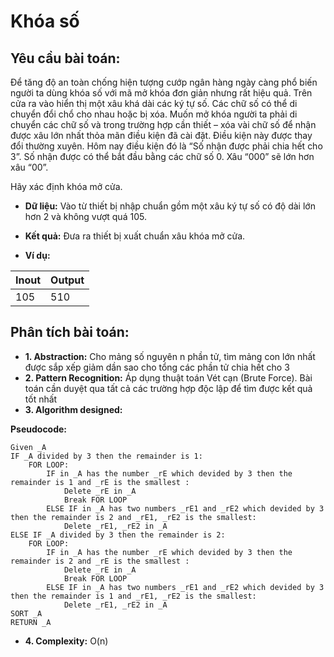 # Khóa số

## Yêu cầu bài toán:

Để tăng độ an toàn chống hiện tượng cướp ngân hàng ngày càng phổ biến người ta dùng khóa số với mã mở khóa đơn giản nhưng rất hiệu quả. Trên cửa ra vào hiển thị một xâu khá dài các ký tự số. Các chữ số có thể di chuyển đổi chổ cho nhau hoặc bị xóa. Muốn mở khóa người ta phải di chuyển các chữ số và trong trường hợp cần thiết – xóa vài chữ số để nhận được xâu lớn nhất thỏa mãn điều kiện đã cài đặt. Điều kiện này được thay đổi thường xuyên. Hôm nay điều kiện đó là “Số nhận được phải chia hết cho 3”. Số nhận được có thể bắt đầu bằng các chữ số 0. Xâu “000” sẽ lớn hơn xâu “00”.

Hãy xác định khóa mở cửa.

* **Dữ liệu:** Vào từ thiết bị nhập chuẩn gồm một xâu ký tự số có độ dài lớn hơn 2 và không vượt quá 105.

* **Kết quả:** Đưa ra thiết bị xuất chuẩn xâu khóa mở cửa.

* **Ví dụ:**

| Inout | Output |
|-------|--------|
| 105   | 510    |

## Phân tích bài toán:

* **1. Abstraction:**
Cho mảng số nguyên n phần tử, tìm mảng con lớn nhất được sắp xếp giảm dần sao cho tổng các phần tử chia hết cho 3
* **2. Pattern Recognition:** 
Áp dụng thuật toán Vét cạn (Brute Force). Bài toán cần duyệt qua tất cả các trường hợp độc lập để tìm được kết quả tốt nhất
* **3. Algorithm designed:**

**Pseudocode:**

```[python 3]
Given _A
IF _A divided by 3 then the remainder is 1:
	FOR LOOP:
		IF in _A has the number _rE which devided by 3 then the remainder is 1 and _rE is the smallest :
			Delete _rE in _A
			Break FOR LOOP
		ELSE IF in _A has two numbers _rE1 and _rE2 which devided by 3 then the remainder is 2 and _rE1, _rE2 is the smallest:
			Delete _rE1, _rE2 in _A
ELSE IF _A divided by 3 then the remainder is 2:
	FOR LOOP:
		IF in _A has the number _rE which devided by 3 then the remainder is 2 and _rE is the smallest :
			Delete _rE in _A
			Break FOR LOOP
		ELSE IF in _A has two numbers _rE1 and _rE2 which devided by 3 then the remainder is 1 and _rE1, _rE2 is the smallest:
			Delete _rE1, _rE2 in _A
SORT _A
RETURN _A
```
* **4. Complexity:**
O(n)
